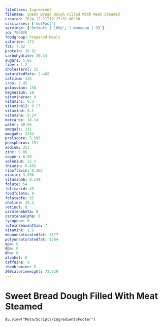 ```yaml
---
fileClass: Ingredient
filename: Sweet Bread Dough Filled With Meat Steamed
created: 2024-12-21T19:27:02-06:00
cssclasses: ['nutFact']
servings: ['Default | 100g','1 manapua | 93']
id: 786026
foodgroup: Prepared Meals
calories: 272
fat: 7.52
protein: 10.92
carbohydrate: 39.34
sugars: 5.85
fiber: 1.2
cholesterol: 22
saturatedfats: 2.402
calcium: 138
iron: 2.45
potassium: 150
magnesium: 18
vitaminarae: 0
vitaminc: 0.3
vitaminb12: 0.17
vitamind: 0.2
vitamine: 0.24
netcarbs: 38.14
water: 40.06
omega3s: 111
omega6s: 1234
pralscore: 5.505
phosphorus: 151
sodium: 353
zinc: 0.89
copper: 0.08
selenium: 22.2
thiamin: 0.491
riboflavin: 0.265
niacin: 3.586
vitaminb6: 0.149
folate: 54
folicacid: 45
foodfolate: 9
folatedfe: 85
choline: 28.4
retinol: 0
carotenebeta: 0
carotenealpha: 0
lycopene: 0
luteinzeaxanthin: 7
vitamink: 1.6
monounsaturatedfat: 3177
polyunsaturatedfat: 1364
epa: 0
dpa: 0
dha: 0
alcohol: 0
caffeine: 0
theobromine: 0
200calorieweight: 73.529
---
```


# Sweet Bread Dough Filled With Meat Steamed

```dataviewjs
dv.view("Meta/Scripts/IngredientsFooter")
```